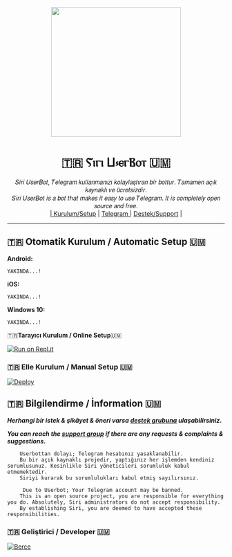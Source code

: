 
<div align="center">
  <img src="https://i.hizliresim.com/qb3gbap.jpg" width="300" height="300">
  <h1>🇹🇷 Ⲋⲓⲅⲓ Ⳙ⳽ⲉⲅⲂⲟⲧ 🇺🇲</h1>
</div>
<p align="center">
    𝑆𝑖𝑟𝑖 𝑈𝑠𝑒𝑟𝐵𝑜𝑡, 𝑇𝑒𝑙𝑒𝑔𝑟𝑎𝑚 𝑘𝑢𝑙𝑙𝑎𝑛𝑚𝑎𝑛ı𝑧ı 𝑘𝑜𝑙𝑎𝑦𝑙𝑎𝑠̧𝑡ı𝑟𝑎𝑛 𝑏𝑖𝑟 𝑏𝑜𝑡𝑡𝑢𝑟. 𝑇𝑎𝑚𝑎𝑚𝑒𝑛 𝑎𝑐̧ı𝑘 𝑘𝑎𝑦𝑛𝑎𝑘𝑙ı 𝑣𝑒 𝑢̈𝑐𝑟𝑒𝑡𝑠𝑖𝑧𝑑𝑖𝑟. <br>
    𝑆𝑖𝑟𝑖 𝑈𝑠𝑒𝑟𝐵𝑜𝑡 𝑖𝑠 𝑎 𝑏𝑜𝑡 𝑡ℎ𝑎𝑡 𝑚𝑎𝑘𝑒𝑠 𝑖𝑡 𝑒𝑎𝑠𝑦 𝑡𝑜 𝑢𝑠𝑒 𝑇𝑒𝑙𝑒𝑔𝑟𝑎𝑚. 𝐼𝑡 𝑖𝑠 𝑐𝑜𝑚𝑝𝑙𝑒𝑡𝑒𝑙𝑦 𝑜𝑝𝑒𝑛 𝑠𝑜𝑢𝑟𝑐𝑒 𝑎𝑛𝑑 𝑓𝑟𝑒𝑒.
    <br>
        <a href="https://github.com/SiriUserBot/SiriUserBot#-otomatik-kurulum--automatic-setup-">| Kurulum/Setup</a> |
        <a href="https://t.me/SiriOT">Telegram </a> |
        <a href="https://t.me/SiriSupport">Destek/Support</a> |
    <br>
</p>

----

## 🇹🇷 Otomatik Kurulum / Automatic Setup 🇺🇲

**Android:** 

` YAKINDA...! `

**iOS:**  

`YAKINDA...!`

**Windows 10:** 

`YAKINDA...!`


🇹🇷**Tarayıcı Kurulum / Online Setup**🇺🇲

[![Run on Repl.it](https://repl.it/badge/github/SiriUserBot/siriinstaller)](https://repl.it/must4f/siriinstaller)

### 🇹🇷 Elle Kurulum / Manual Setup 🇺🇲

[![Deploy](https://www.herokucdn.com/deploy/button.svg)](https://heroku.com/deploy?template=https://github.com/SiriUserBot/SiriUserBot)

## 🇹🇷 Bilgilendirme / İnformation 🇺🇲
***Herhangi bir istek & şikâyet & öneri varsa [destek grubuna](https://t.me/SiriSupport) ulaşabilirsiniz.***

***You can reach the [support group](https://t.me/SiriSupport) if there are any requests & complaints & suggestions.***
```
    Userbottan dolayı; Telegram hesabınız yasaklanabilir.
    Bu bir açık kaynaklı projedir, yaptığınız her işlemden kendiniz sorumlusunuz. Kesinlikle Siri yöneticileri sorumluluk kabul etmemektedir.
    Siriyi kurarak bu sorumlulukları kabul etmiş sayılırsınız.
```

```
     Due to Userbot; Your Telegram account may be banned.
    This is an open source project, you are responsible for everything you do. Absolutely, Siri administrators do not accept responsibility.
    By establishing Siri, you are deemed to have accepted these responsibilities.
```

### 🇹🇷 Geliştirici / Developer 🇺🇲
 [![Berce](https://github.com/must4f.png?size=100)](https://github.com/must4f) 
